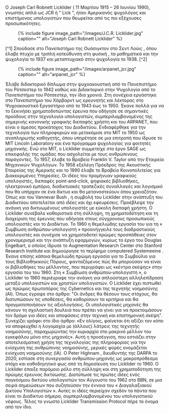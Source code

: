 Ο Joseph Carl Robnett Licklider ( 11 Μαρτίου 1915 – 26 Ιουνίου 1990), γνωστός απλά ως JCR ή " Lick ", ήταν Αμερικανός ψυχολόγος και επιστήμονας υπολογιστών που θεωρείται από τις πιο εξέχουσες προσωπικότητες.
<figure id="fig:licklider">
{% include figure image_path="/images/J.C.R. Licklider.jpg" caption=""
alt="Joseph Carl Robnett Licklider" %}
<figcaption>
  
</figcaption>
</figure>
[^1]
Σπούδασε στο Πανεπιστήμιο της Ουάσιγκτον στο Σεντ Λούις , όπου έλαβε πτυχίο με τριπλή κατεύθυνση στη φυσική , τα μαθηματικά και την ψυχολογία το 1937 και μεταπτυχιακό στην ψυχολογία το 1938. [^2]
<figure id="fig:arpanet_jcr">
{% include figure image_path="/images/arpanet_jcr.jpg" caption=""
alt="arpanet_jcr" %}
<figcaption>
</figcaption>
</figure>
Έλαβε διδακτορικό δίπλωμα στην ψυχοακουστική από το Πανεπιστήμιο του Ρότσεστερ το 1942 καθώς και Διδακτορικό στην Ψυχολογία από το Πανεπιστήμιο του Ρότσεστερ, την ίδια χρονιά. 
Στη συνέχεια εργάστηκε στο Πανεπιστήμιο του Χάρβαρντ ως ερευνητής και λέκτορας στο Ψυχοακουστικό Εργαστήριο από το 1943 έως το 1950.
Έκανε πολλά για να το ξεκινήσει χρηματοδοτώντας έρευνα που οδήγησε σε σημαντικές προόδους στην τεχνολογία υπολογιστών, συμπεριλαμβανομένης της σημερινής κανονικής γραφικής διεπαφής χρήστη και του ARPANET, που είναι ο άμεσος προκάτοχος του Διαδικτύου.
Ενδιαφέρθηκε για την τεχνολογία των πληροφοριών και μετακόμισε στο MIT το 1950 ως αναπληρωτής καθηγητής, όπου υπηρέτησε σε μια επιτροπή που ίδρυσε το MIT Lincoln Laboratory και ένα πρόγραμμα ψυχολογίας για φοιτητές μηχανικής.
Ενώ στο MIT, ο Licklider συμμετείχε στο έργο SAGE ως επικεφαλής της ομάδας που ασχολείται με τους ανθρώπινους παράγοντες.
Το 1957, έλαβε το Βραβείο Franklin V. Taylor από την Εταιρεία Μηχανικών Ψυχολόγων. Το 1958 εξελέγη Πρόεδρος της Ακουστικής Εταιρείας της Αμερικής και το 1990 έλαβε το Βραβείο Κοινοπολιτείας για Διακεκριμένες Υπηρεσίες.
Οι ιδέες του προμήνυαν γραφικούς υπολογιστές, διεπαφές point-and-click, ψηφιακές βιβλιοθήκες, ηλεκτρονικό εμπόριο, διαδικτυακές τραπεζικές συναλλαγές και λογισμικό που θα υπήρχαν σε ένα δίκτυο και θα μεταναστεύουν όπου χρειαζόταν. 
Όπως και του Vannevar Bush , η συμβολή του Licklider στην ανάπτυξη του Διαδικτύου αποτελείται από ιδέες και όχι εφευρέσεις. Προέβλεψε την ανάγκη για δικτυωμένους υπολογιστές με εύκολη διεπαφή χρήστη.
Ο Licklider συνέβαλε καθοριστικά στη σύλληψη, τη χρηματοδότηση και τη διαχείριση της έρευνας που οδήγησε στους σύγχρονους προσωπικούς υπολογιστές και το Διαδίκτυο.
Το 1960 η θεμελιώδης εργασία του για τη « Συμβίωση ανθρώπου-υπολογιστή » προανήγγειλε τους διαδραστικούς υπολογιστές και συνέχισε να χρηματοδοτεί πρώιμες προσπάθειες στον χρονομερισμό και την ανάπτυξη εφαρμογών, κυρίως το έργο του Douglas Engelbart,
ο οποίος ίδρυσε το Augmentation Research Center στο Stanford Research Institute και δημιούργησε το περίφημο computered Systemeeine . Έκανε επίσης κάποια θεμελιώδη πρώιμη εργασία για το Συμβούλιο για τους Βιβλιοθηκικούς Πόρους, φανταζόμενος πώς θα μπορούσαν να είναι οι βιβλιοθήκες του μέλλοντος,
που περιγράφει ως «κέντρα σκέψης» στην εργασία του του 1960.
Στη « Συμβίωση ανθρώπου-υπολογιστή », ο Licklider το 1960 περιέγραψε την ανάγκη για απλούστερη αλληλεπίδραση μεταξύ υπολογιστών και χρηστών υπολογιστών.
Ο Licklider έχει πιστωθεί ως πρώιμος πρωτοπόρος της Cybernetics και της τεχνητής νοημοσύνης (AI). Όπως έγραψε στο άρθρο: "Οι άνδρες θα θέσουν τους στόχους, θα διατυπώσουν τις υποθέσεις, θα καθορίσουν τα κριτήρια και θα πραγματοποιήσουν τις αξιολογήσεις. 
Οι υπολογιστικές μηχανές θα κάνουν τη σχολαστική δουλειά που πρέπει να γίνει για να προετοιμάσουν τον δρόμο για ιδέες και αποφάσεις στην τεχνική και επιστημονική σκέψη".
Συνεχίζει γράφει στο ίδιο άρθρο: «Εν ολίγοις, φαίνεται ότι αξίζει τον κόπο να αποφευχθεί η λογομαχία με (άλλους) λάτρεις της τεχνητής νοημοσύνης, παραχωρώντας την κυριαρχία στο μακρινό μέλλον του εγκεφάλου μόνο στις μηχανές».
Αυτή η προσέγγιση, που εστιάζει στην αποτελεσματική χρήση της τεχνολογίας της πληροφορίας για την ενίσχυση της ανθρώπινης νοημοσύνης, μερικές φορές ονομάζεται ενίσχυση νοημοσύνης (IA).
Ο Peter Highnam , διευθυντής της DARPA το 2020, εστίασε στη συνεργασία ανθρώπου-μηχανής ως μακροπρόθεσμο στόχο και καθοδηγητικό φως από τη δημοσίευση του Licklider το 1960.
Ο Licklider έπαιξε παρόμοιο ρόλο στη σύλληψη και στη χρηματοδότηση της πρώιμης έρευνας δικτύωσης.
Διατύπωσε τις πρώτες ιδέες ενός παγκόσμιου δικτύου υπολογιστών τον Αύγουστο του 1962 στο BBN, σε μια σειρά σημειώσεων που συζητούσαν την έννοια του « Διαγαλαξιακού Δικτύου Υπολογιστών ». 
Αυτές οι ιδέες περιείχαν σχεδόν τα πάντα που είναι το Διαδίκτυο σήμερα, συμπεριλαμβανομένου του υπολογιστικού νέφους.
Τέλος το γνωστό Licklider Transmission Protocol πήρε το όνομα από τον ίδιο. 

[^1]: fig. **¿fig:licklider?**

[^2]: fig. **¿fig:arpanet_jcr?**
